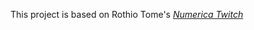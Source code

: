 This project is based on Rothio Tome's *[Numerica Twitch](https://github.com/rothiotome/numerica-twitch)*

